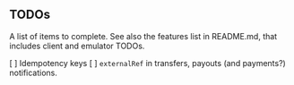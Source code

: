 ## TODOs

A list of items to complete. See also the features list in README.md, that includes client and emulator TODOs.

[ ] Idempotency keys
[ ] `externalRef` in transfers, payouts (and payments?) notifications.

